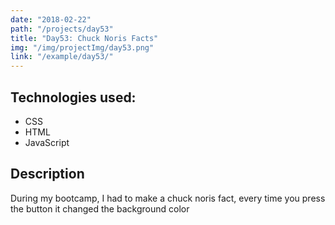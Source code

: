 ```yaml
---
date: "2018-02-22"
path: "/projects/day53"
title: "Day53: Chuck Noris Facts"
img: "/img/projectImg/day53.png"
link: "/example/day53/"
---
```


## Technologies used:

- CSS
- HTML
- JavaScript

## Description

During my bootcamp, I had to make a chuck noris fact, every time you press the button it changed the background color
